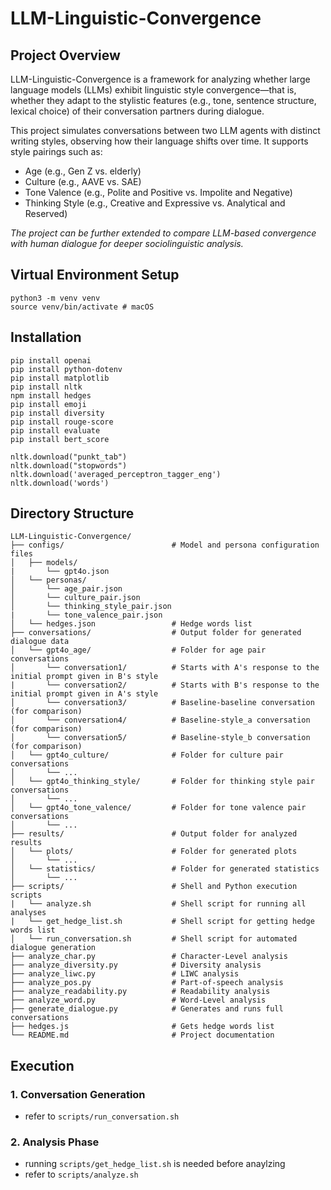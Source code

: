 # LLM-Linguistic-Convergence

## Project Overview
LLM-Linguistic-Convergence is a framework for analyzing whether large language models (LLMs) exhibit linguistic style convergence—that is, whether they adapt to the stylistic features (e.g., tone, sentence structure, lexical choice) of their conversation partners during dialogue.

This project simulates conversations between two LLM agents with distinct writing styles, observing how their language shifts over time. It supports style pairings such as:
- Age (e.g., Gen Z vs. elderly)
- Culture (e.g., AAVE vs. SAE)
- Tone Valence (e.g., Polite and Positive vs. Impolite and Negative)
- Thinking Style (e.g., Creative and Expressive vs. Analytical and Reserved)

*The project can be further extended to compare LLM-based convergence with human dialogue for deeper sociolinguistic analysis.*

## Virtual Environment Setup
```
python3 -m venv venv
source venv/bin/activate # macOS
```

## Installation
```
pip install openai
pip install python-dotenv
pip install matplotlib
pip install nltk
npm install hedges
pip install emoji
pip install diversity
pip install rouge-score
pip install evaluate
pip install bert_score
```

```
nltk.download("punkt_tab")
nltk.download("stopwords")
nltk.download('averaged_perceptron_tagger_eng')
nltk.download('words')
```

## Directory Structure
```
LLM-Linguistic-Convergence/
├── configs/                        # Model and persona configuration files
│   ├── models/                  
|       └── gpt4o.json
│   └── personas/                   
│       └── age_pair.json
│       └── culture_pair.json
│       └── thinking_style_pair.json
|       └── tone_valence_pair.json
│   └── hedges.json                 # Hedge words list
├── conversations/                  # Output folder for generated dialogue data
│   └── gpt4o_age/                  # Folder for age pair conversations
│       └── conversation1/          # Starts with A's response to the initial prompt given in B's style
|       └── conversation2/          # Starts with B's response to the initial prompt given in A's style
│       └── conversation3/          # Baseline-baseline conversation (for comparison)
│       └── conversation4/          # Baseline-style_a conversation (for comparison)
│       └── conversation5/          # Baseline-style_b conversation (for comparison)
│   └── gpt4o_culture/              # Folder for culture pair conversations
│       └── ...
│   └── gpt4o_thinking_style/       # Folder for thinking style pair conversations
│       └── ...
│   └── gpt4o_tone_valence/         # Folder for tone valence pair conversations
│       └── ...
├── results/                        # Output folder for analyzed results
│   └── plots/                      # Folder for generated plots
│       └── ...
│   └── statistics/                 # Folder for generated statistics
│       └── ...
├── scripts/                        # Shell and Python execution scripts
|   └── analyze.sh                  # Shell script for running all analyses
|   └── get_hedge_list.sh           # Shell script for getting hedge words list
│   └── run_conversation.sh         # Shell script for automated dialogue generation
├── analyze_char.py                 # Character-Level analysis
├── analyze_diversity.py            # Diversity analysis
├── analyze_liwc.py                 # LIWC analysis
├── analyze_pos.py                  # Part-of-speech analysis
├── analyze_readability.py          # Readability analysis
├── analyze_word.py                 # Word-Level analysis                   
├── generate_dialogue.py            # Generates and runs full conversations
├── hedges.js                       # Gets hedge words list
└── README.md                       # Project documentation
```

## Execution
### 1. Conversation Generation
- refer to `scripts/run_conversation.sh`
### 2. Analysis Phase
- running `scripts/get_hedge_list.sh` is needed before anaylzing
- refer to `scripts/analyze.sh`
